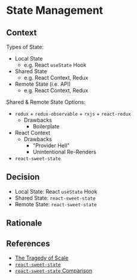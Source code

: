 # State Management

## Context

Types of State:

- Local State
  - e.g. React `useState` Hook
- Shared State
  - e.g. React Context, Redux
- Remote State (i.e. API)
  - e.g. React Context, Redux

Shared & Remote State Options:

- `redux` + `redux-observable` + `rxjs` + `react-redux`
  - Drawbacks
    - Boilerplate
- React Context
  - Drawbacks
    - "Provider Hell"
    - Unintentional Re-Renders
- `react-sweet-state`

## Decision

- Local State: React `useState` Hook
- Shared State: `react-sweet-state`
- Remote State: `react-sweet-state`

## Rationale

## References

- [The Tragedy of Scale](https://www.youtube.com/watch?v=ktaSmHpXjSE)
- [`react-sweet-state`](https://github.com/atlassian/react-sweet-state)
- [`react-sweet-state` Comparison](https://github.com/atlassian/react-sweet-state/blob/master/docs/introduction/comparison.md)

